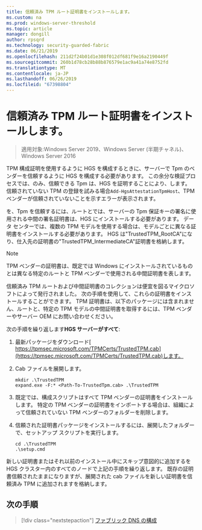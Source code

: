 ```yaml
---
title: 信頼済み TPM ルート証明書をインストールします。
ms.custom: na
ms.prod: windows-server-threshold
ms.topic: article
manager: dongill
author: rpsqrd
ms.technology: security-guarded-fabric
ms.date: 06/21/2019
ms.openlocfilehash: 211d2f24b01d1e308f012df681f9e16a2190449f
ms.sourcegitcommit: 260b1d78cb28b88b876579e1ac9a41a74e8752fd
ms.translationtype: MT
ms.contentlocale: ja-JP
ms.lasthandoff: 06/26/2019
ms.locfileid: "67398804"
---
```

# <a name="install-trusted-tpm-root-certificates"></a>信頼済み TPM ルート証明書をインストールします。

>適用対象:Windows Server 2019、Windows Server (半期チャネル)、Windows Server 2016

TPM 構成証明を使用するように HGS を構成するときに、サーバーで Tpm のベンダーを信頼するように HGS を構成する必要があります。
この余分な検証プロセスでは、のみ、信頼できる Tpm は、HGS を証明することにより、します。
信頼されていない TPM の登録を試みる場合`Add-HgsAttestationTpmHost`、TPM ベンダーが信頼されていないことを示すエラーが表示されます。

を、Tpm を信頼するには、ルートとでは、サーバーの Tpm 保証キーの署名に使用される中間の署名証明書は、HGS にインストールする必要があります。
データ センターでは、複数の TPM モデルを使用する場合は、モデルごとに異なる証明書をインストールする必要があります。
HGS は"TrustedTPM_RootCA"になり、仕入先の証明書の"TrustedTPM_IntermediateCA"証明書を格納します。

> [!NOTE]
> TPM ベンダーの証明書は、既定では Windows にインストールされているものとは異なる特定のルートと TPM ベンダーで使用される中間証明書を表します。

信頼済み TPM ルートおよび中間証明書のコレクションは便宜を図るマイクロソフトによって発行されました。
次の手順を使用して、これらの証明書をインストールすることができます。
TPM 証明書は、以下のパッケージには含まれません、ルートと、特定の TPM モデルの中間証明書を取得するには、TPM ベンダーやサーバー OEM にお問い合わせください。

次の手順を繰り返します**HGS サーバーがすべて**:

1.  最新パッケージをダウンロード[ https://tpmsec.microsoft.com/TPMCerts/TrustedTPM.cab](https://tpmsec.microsoft.com/TPMCerts/TrustedTPM.cab)します。

2.  Cab ファイルを展開します。

    ```
    mkdir .\TrustedTPM
    expand.exe -F:* <Path-To-TrustedTpm.cab> .\TrustedTPM
    ```

3.  既定では、構成スクリプトはすべて TPM ベンダーの証明書をインストールします。 特定の TPM ベンダーの証明書をインポートする場合は、組織によって信頼されていない TPM ベンダーのフォルダーを削除します。

4.  信頼された証明書パッケージをインストールするには、展開したフォルダーで、セットアップ スクリプトを実行します。

    ```
    cd .\TrustedTPM
    .\setup.cmd
    ```

新しい証明書またはそれ以前のインストール中にスキップ意図的に追加するを HGS クラスター内のすべてのノードで上記の手順を繰り返します。
既存の証明書信頼されたままになりますが、展開された cab ファイルを新しい証明書を信頼済み TPM に追加されますを格納します。

## <a name="next-step"></a>次の手順

> [!div class="nextstepaction"]
> [ファブリック DNS の構成](guarded-fabric-configuring-fabric-dns-tpm.md)



